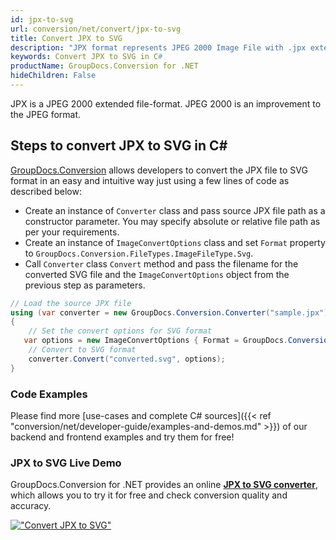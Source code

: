 ```yaml
---
id: jpx-to-svg
url: conversion/net/convert/jpx-to-svg
title: Convert JPX to SVG
description: "JPX format represents JPEG 2000 Image File with .jpx extension. Learn how to convert JPX to SVG file programmatically in C# language using GroupDocs.Conversion for .NET library."
keywords: Convert JPX to SVG in C#
productName: GroupDocs.Conversion for .NET
hideChildren: False
---
```


JPX is a JPEG 2000 extended file-format. JPEG 2000 is an improvement to the JPEG format.

## Steps to convert JPX to SVG in C#

[GroupDocs.Conversion](https://products.groupdocs.com/conversion/net) allows developers to convert the JPX file to SVG format in an easy and intuitive way just using a few lines of code as described below:

* Create an instance of `Converter` class and pass source JPX file path as a constructor parameter. You may specify absolute or relative file path as per your requirements. 
* Create an instance of `ImageConvertOptions` class and set `Format` property to `GroupDocs.Conversion.FileTypes.ImageFileType.Svg`.
* Call `Converter` class `Convert` method and pass the filename for the converted SVG file and the `ImageConvertOptions` object from the previous step as parameters.

```csharp
// Load the source JPX file
using (var converter = new GroupDocs.Conversion.Converter("sample.jpx"))
{
    // Set the convert options for SVG format
   var options = new ImageConvertOptions { Format = GroupDocs.Conversion.FileTypes.ImageFileType.Svg };
    // Convert to SVG format
    converter.Convert("converted.svg", options);
}
```

### Code Examples

Please find more [use-cases and complete C# sources]({{< ref "conversion/net/developer-guide/examples-and-demos.md" >}}) of our backend and frontend examples and try them for free!

### JPX to SVG Live Demo

GroupDocs.Conversion for .NET provides an online [**JPX to SVG converter**](https://products.groupdocs.app/conversion/jpx-to-svg), which allows you to try it for free and check conversion quality and accuracy.

[!["Convert JPX to SVG"](conversion/net/images/convert-to-svg/convert-jpx-to-svg.png)](https://products.groupdocs.app/conversion/jpx-to-svg)